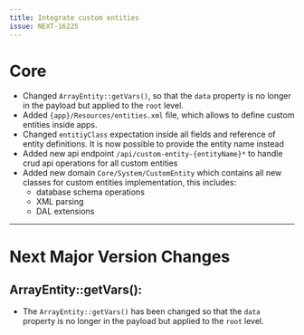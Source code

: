 ```yaml
---
title: Integrate custom entities
issue: NEXT-16225
---
```

# Core
* Changed `ArrayEntity::getVars()`, so that the `data` property is no longer in the payload but applied to the `root` level.
* Added `{app}/Resources/entities.xml` file, which allows to define custom entities inside apps.
* Changed `entitiyClass` expectation inside all fields and reference of entity definitions. It is now possible to provide the entity name instead
* Added new api endpoint `/api/custom-entity-{entityName}*` to handle crud api operations for all custom entities
* Added new domain `Core/System/CustomEntity` which contains all new classes for custom entities implementation, this includes:
  * database schema operations
  * XML parsing
  * DAL extensions
___
# Next Major Version Changes
## ArrayEntity::getVars():
* The `ArrayEntity::getVars()` has been changed so that the `data` property is no longer in the payload but applied to the `root` level.
